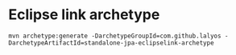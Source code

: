 # Eclipse link archetype

```
mvn archetype:generate -DarchetypeGroupId=com.github.lalyos -DarchetypeArtifactId=standalone-jpa-eclipselink-archetype
```

```

```